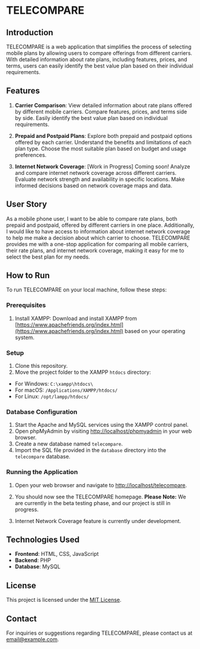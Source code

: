 # **TELECOMPARE**
## Introduction


TELECOMPARE is a web application that simplifies the process of selecting mobile plans by allowing users to compare offerings from different carriers. With detailed information about rate plans, including features, prices, and terms, users can easily identify the best value plan based on their individual requirements.

## Features

1. **Carrier Comparison**: View detailed information about rate plans offered by different mobile carriers. Compare features, prices, and terms side by side. Easily identify the best value plan based on individual requirements.

2. **Prepaid and Postpaid Plans**: Explore both prepaid and postpaid options offered by each carrier. Understand the benefits and limitations of each plan type. Choose the most suitable plan based on budget and usage preferences.

3. **Internet Network Coverage**: [Work in Progress] Coming soon! Analyze and compare internet network coverage across different carriers. Evaluate network strength and availability in specific locations. Make informed decisions based on network coverage maps and data.


## User Story

As a mobile phone user, I want to be able to compare rate plans, both prepaid and postpaid, offered by different carriers in one place. Additionally, I would like to have access to information about internet network coverage to help me make a decision about which carrier to choose. TELECOMPARE provides me with a one-stop application for comparing all mobile carriers, their rate plans, and internet network coverage, making it easy for me to select the best plan for my needs.

## How to Run

To run TELECOMPARE on your local machine, follow these steps:


### Prerequisites

1. Install XAMPP: Download and install XAMPP from [https://www.apachefriends.org/index.html](https://www.apachefriends.org/index.html) based on your operating system.

### Setup

1. Clone this repository.
2. Move the project folder to the XAMPP `htdocs` directory:
- For Windows: `C:\xampp\htdocs\`
- For macOS: `/Applications/XAMPP/htdocs/`
- For Linux: `/opt/lampp/htdocs/`

### Database Configuration

1. Start the Apache and MySQL services using the XAMPP control panel.
2. Open phpMyAdmin by visiting [http://localhost/phpmyadmin](http://localhost/phpmyadmin) in your web browser.
3. Create a new database named `telecompare`.
4. Import the SQL file provided in the `database` directory into the `telecompare` database.

### Running the Application

1. Open your web browser and navigate to [http://localhost/telecompare](http://localhost/telecompare).
2. You should now see the TELECOMPARE homepage.
**Please Note:** We are currently in the beta testing phase, and our project is still in progress.

3. Internet Network Coverage feature is currently under development.

## Technologies Used

- **Frontend**: HTML, CSS, JavaScript
- **Backend**: PHP
- **Database**: MySQL


## License

This project is licensed under the [MIT License](LICENSE).

## Contact

For inquiries or suggestions regarding TELECOMPARE, please contact us at [email@example.com](mailto:email@example.com).
